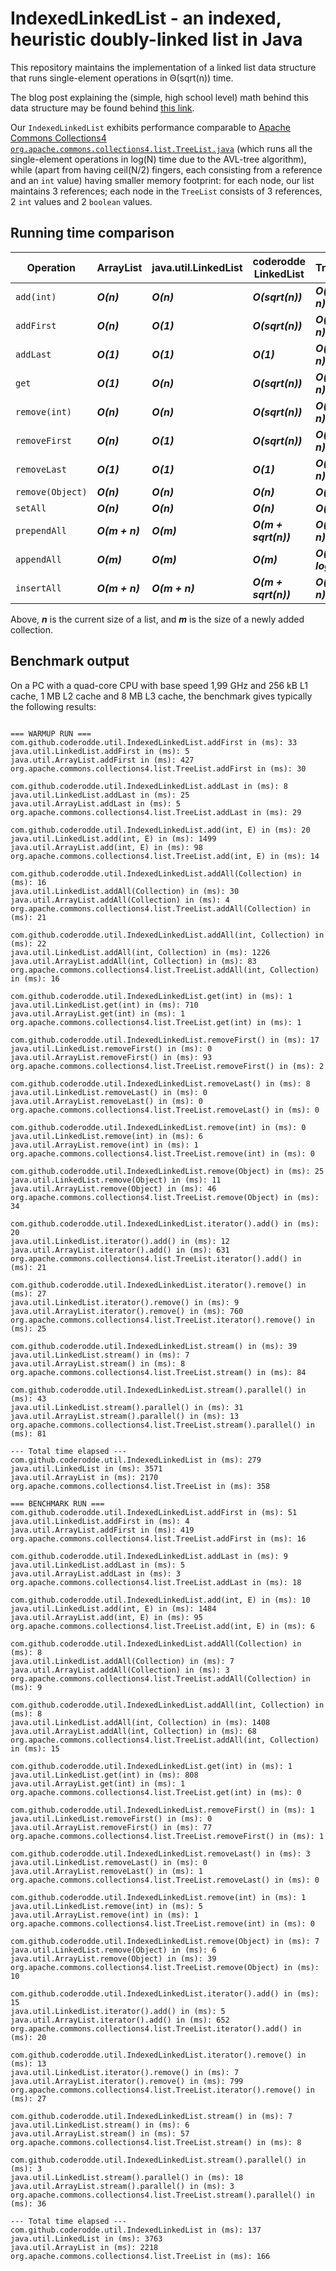 # IndexedLinkedList - an indexed, heuristic doubly-linked list in Java

This repository maintains the implementation of a linked list data structure that runs single-element operations in &Theta;(sqrt(n)) time.

The blog post explaining the (simple, high school level) math behind this data structure may be found behind [this link](http://coderodde.github.io/weblog/#eill).

Our `IndexedLinkedList` exhibits performance comparable to [Apache Commons Collections4 `org.apache.commons.collections4.list.TreeList.java`](https://github.com/apache/commons-collections/blob/master/src/main/java/org/apache/commons/collections4/list/TreeList.java) (which runs all the single-element operations in log(N) time due to the AVL-tree algorithm), while (apart from having ceil(N/2) fingers, each consisting from a reference and an `int` value) having smaller memory footprint: for each node, our list maintains 3 references; each node in the `TreeList` consists of 3 references, 2 `int` values and 2 `boolean` values.

## Running time comparison

| Operation        | ArrayList      | java.util.LinkedList | coderodde LinkedList | TreeList           |
| ---------------- | -------------- | -------------------- | -------------------- | ------------------ |
| `add(int)`       | ***O(n)***     | ***O(n)***           | ***O(sqrt(n))***     | ***O(log n)***     |
| `addFirst`       | ***O(n)***     | ***O(1)***           | ***O(sqrt(n))***     | ***O(log n)***     |
| `addLast`        | ***O(1)***     | ***O(1)***           | ***O(1)***           | ***O(log n)***     |
| `get`            | ***O(1)***     | ***O(n)***           | ***O(sqrt(n))***     | ***O(log n)***     |
| `remove(int)`    | ***O(n)***     | ***O(n)***           | ***O(sqrt(n))***     | ***O(log n)***     |
| `removeFirst`    | ***O(n)***     | ***O(1)***           | ***O(sqrt(n))***     | ***O(log n)***     |
| `removeLast`     | ***O(1)***     | ***O(1)***           | ***O(1)***           | ***O(log n)***     |
| `remove(Object)` | ***O(n)***     | ***O(n)***           | ***O(n)***           | ***O(n)***         |
| `setAll`         | ***O(n)***     | ***O(n)***           | ***O(n)***           | ***O(n)***         |
| `prependAll`     | ***O(m + n)*** | ***O(m)***           | ***O(m + sqrt(n))*** | ***O(m log n)***   |
| `appendAll`      | ***O(m)***     | ***O(m)***           | ***O(m)***           | ***O(m + log n)*** |
| `insertAll`      | ***O(m + n)*** | ***O(m + n)***       | ***O(m + sqrt(n))*** | ***O(m log n)***   |

Above, ***n*** is the current size of a list, and ***m*** is the size of a newly added collection.

## Benchmark output

On a PC with a quad-core CPU with base speed 1,99 GHz and 256 kB L1 cache, 1 MB L2 cache and 8 MB L3 cache, the benchmark gives typically the following results:

```<<< Benchmark seed = 1653385622245 >>>

=== WARMUP RUN ===
com.github.coderodde.util.IndexedLinkedList.addFirst in (ms): 33
java.util.LinkedList.addFirst in (ms): 5
java.util.ArrayList.addFirst in (ms): 427
org.apache.commons.collections4.list.TreeList.addFirst in (ms): 30

com.github.coderodde.util.IndexedLinkedList.addLast in (ms): 8
java.util.LinkedList.addLast in (ms): 25
java.util.ArrayList.addLast in (ms): 5
org.apache.commons.collections4.list.TreeList.addLast in (ms): 29

com.github.coderodde.util.IndexedLinkedList.add(int, E) in (ms): 20
java.util.LinkedList.add(int, E) in (ms): 1499
java.util.ArrayList.add(int, E) in (ms): 98
org.apache.commons.collections4.list.TreeList.add(int, E) in (ms): 14

com.github.coderodde.util.IndexedLinkedList.addAll(Collection) in (ms): 16
java.util.LinkedList.addAll(Collection) in (ms): 30
java.util.ArrayList.addAll(Collection) in (ms): 4
org.apache.commons.collections4.list.TreeList.addAll(Collection) in (ms): 21

com.github.coderodde.util.IndexedLinkedList.addAll(int, Collection) in (ms): 22
java.util.LinkedList.addAll(int, Collection) in (ms): 1226
java.util.ArrayList.addAll(int, Collection) in (ms): 83
org.apache.commons.collections4.list.TreeList.addAll(int, Collection) in (ms): 16

com.github.coderodde.util.IndexedLinkedList.get(int) in (ms): 1
java.util.LinkedList.get(int) in (ms): 710
java.util.ArrayList.get(int) in (ms): 1
org.apache.commons.collections4.list.TreeList.get(int) in (ms): 1

com.github.coderodde.util.IndexedLinkedList.removeFirst() in (ms): 17
java.util.LinkedList.removeFirst() in (ms): 0
java.util.ArrayList.removeFirst() in (ms): 93
org.apache.commons.collections4.list.TreeList.removeFirst() in (ms): 2

com.github.coderodde.util.IndexedLinkedList.removeLast() in (ms): 8
java.util.LinkedList.removeLast() in (ms): 0
java.util.ArrayList.removeLast() in (ms): 0
org.apache.commons.collections4.list.TreeList.removeLast() in (ms): 0

com.github.coderodde.util.IndexedLinkedList.remove(int) in (ms): 0
java.util.LinkedList.remove(int) in (ms): 6
java.util.ArrayList.remove(int) in (ms): 1
org.apache.commons.collections4.list.TreeList.remove(int) in (ms): 0

com.github.coderodde.util.IndexedLinkedList.remove(Object) in (ms): 25
java.util.LinkedList.remove(Object) in (ms): 11
java.util.ArrayList.remove(Object) in (ms): 46
org.apache.commons.collections4.list.TreeList.remove(Object) in (ms): 34

com.github.coderodde.util.IndexedLinkedList.iterator().add() in (ms): 20
java.util.LinkedList.iterator().add() in (ms): 12
java.util.ArrayList.iterator().add() in (ms): 631
org.apache.commons.collections4.list.TreeList.iterator().add() in (ms): 21

com.github.coderodde.util.IndexedLinkedList.iterator().remove() in (ms): 27
java.util.LinkedList.iterator().remove() in (ms): 9
java.util.ArrayList.iterator().remove() in (ms): 760
org.apache.commons.collections4.list.TreeList.iterator().remove() in (ms): 25

com.github.coderodde.util.IndexedLinkedList.stream() in (ms): 39
java.util.LinkedList.stream() in (ms): 7
java.util.ArrayList.stream() in (ms): 8
org.apache.commons.collections4.list.TreeList.stream() in (ms): 84

com.github.coderodde.util.IndexedLinkedList.stream().parallel() in (ms): 43
java.util.LinkedList.stream().parallel() in (ms): 31
java.util.ArrayList.stream().parallel() in (ms): 13
org.apache.commons.collections4.list.TreeList.stream().parallel() in (ms): 81

--- Total time elapsed ---
com.github.coderodde.util.IndexedLinkedList in (ms): 279
java.util.LinkedList in (ms): 3571
java.util.ArrayList in (ms): 2170
org.apache.commons.collections4.list.TreeList in (ms): 358

=== BENCHMARK RUN ===
com.github.coderodde.util.IndexedLinkedList.addFirst in (ms): 51
java.util.LinkedList.addFirst in (ms): 4
java.util.ArrayList.addFirst in (ms): 419
org.apache.commons.collections4.list.TreeList.addFirst in (ms): 16

com.github.coderodde.util.IndexedLinkedList.addLast in (ms): 9
java.util.LinkedList.addLast in (ms): 5
java.util.ArrayList.addLast in (ms): 3
org.apache.commons.collections4.list.TreeList.addLast in (ms): 18

com.github.coderodde.util.IndexedLinkedList.add(int, E) in (ms): 10
java.util.LinkedList.add(int, E) in (ms): 1484
java.util.ArrayList.add(int, E) in (ms): 95
org.apache.commons.collections4.list.TreeList.add(int, E) in (ms): 6

com.github.coderodde.util.IndexedLinkedList.addAll(Collection) in (ms): 8
java.util.LinkedList.addAll(Collection) in (ms): 7
java.util.ArrayList.addAll(Collection) in (ms): 3
org.apache.commons.collections4.list.TreeList.addAll(Collection) in (ms): 9

com.github.coderodde.util.IndexedLinkedList.addAll(int, Collection) in (ms): 8
java.util.LinkedList.addAll(int, Collection) in (ms): 1408
java.util.ArrayList.addAll(int, Collection) in (ms): 68
org.apache.commons.collections4.list.TreeList.addAll(int, Collection) in (ms): 15

com.github.coderodde.util.IndexedLinkedList.get(int) in (ms): 1
java.util.LinkedList.get(int) in (ms): 808
java.util.ArrayList.get(int) in (ms): 1
org.apache.commons.collections4.list.TreeList.get(int) in (ms): 0

com.github.coderodde.util.IndexedLinkedList.removeFirst() in (ms): 1
java.util.LinkedList.removeFirst() in (ms): 0
java.util.ArrayList.removeFirst() in (ms): 77
org.apache.commons.collections4.list.TreeList.removeFirst() in (ms): 1

com.github.coderodde.util.IndexedLinkedList.removeLast() in (ms): 3
java.util.LinkedList.removeLast() in (ms): 0
java.util.ArrayList.removeLast() in (ms): 1
org.apache.commons.collections4.list.TreeList.removeLast() in (ms): 0

com.github.coderodde.util.IndexedLinkedList.remove(int) in (ms): 1
java.util.LinkedList.remove(int) in (ms): 5
java.util.ArrayList.remove(int) in (ms): 1
org.apache.commons.collections4.list.TreeList.remove(int) in (ms): 0

com.github.coderodde.util.IndexedLinkedList.remove(Object) in (ms): 7
java.util.LinkedList.remove(Object) in (ms): 6
java.util.ArrayList.remove(Object) in (ms): 39
org.apache.commons.collections4.list.TreeList.remove(Object) in (ms): 10

com.github.coderodde.util.IndexedLinkedList.iterator().add() in (ms): 15
java.util.LinkedList.iterator().add() in (ms): 5
java.util.ArrayList.iterator().add() in (ms): 652
org.apache.commons.collections4.list.TreeList.iterator().add() in (ms): 20

com.github.coderodde.util.IndexedLinkedList.iterator().remove() in (ms): 13
java.util.LinkedList.iterator().remove() in (ms): 7
java.util.ArrayList.iterator().remove() in (ms): 799
org.apache.commons.collections4.list.TreeList.iterator().remove() in (ms): 27

com.github.coderodde.util.IndexedLinkedList.stream() in (ms): 7
java.util.LinkedList.stream() in (ms): 6
java.util.ArrayList.stream() in (ms): 57
org.apache.commons.collections4.list.TreeList.stream() in (ms): 8

com.github.coderodde.util.IndexedLinkedList.stream().parallel() in (ms): 3
java.util.LinkedList.stream().parallel() in (ms): 18
java.util.ArrayList.stream().parallel() in (ms): 3
org.apache.commons.collections4.list.TreeList.stream().parallel() in (ms): 36

--- Total time elapsed ---
com.github.coderodde.util.IndexedLinkedList in (ms): 137
java.util.LinkedList in (ms): 3763
java.util.ArrayList in (ms): 2218
org.apache.commons.collections4.list.TreeList in (ms): 166
```
